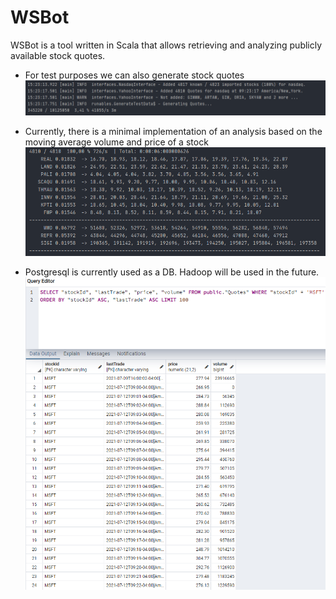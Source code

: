 # WSBot

WSBot is a tool written in Scala that allows retrieving and analyzing publicly available stock quotes. 

* For test purposes we can also generate stock quotes
![Test_Data](https://github.com/its-leo/WSBot/blob/master/images/generate_test_data.PNG)


* Currently, there is a minimal implementation of an analysis based on the moving average volume and price of a stock
![DB](https://github.com/its-leo/WSBot/blob/master/images/basic_analysis.PNG?raw=true)


* Postgresql is currently used as a DB. Hadoop will be used in the future.
![DB](https://github.com/its-leo/WSBot/blob/master/images/query_msft.PNG)
